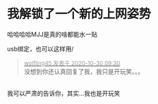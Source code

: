# 我解锁了一个新的上网姿势


哈哈哈哈MJJ是真的啥都能水一贴<img id="aimg_C8fA8" onclick="zoom(this, this.src, 0, 0, 0)" class="zoom" src="https://cdn.jsdelivr.net/gh/hishis/forum-master/public/images/patch.gif" onmouseover="img_onmouseoverfunc(this)" onload="thumbImg(this)" border="0" alt="" />

usb绑定，也可以这样用/

<div class="quote"><blockquote><font size="2"><a href="https://www.hostloc.com/forum.php?mod=redirect&amp;goto=findpost&amp;pid=9373592&amp;ptid=759620" target="_blank"><font color="#999999">wolfling45 发表于 2020-10-30 09:30</font></a></font><br />
没想到你还认真回复了我，我只是开玩笑。。。</blockquote></div><br />
我可以严肃的告诉你，其实...我也是开玩笑<img src="static/image/smiley/default/lol.gif" smilieid="12" border="0" alt="" />
